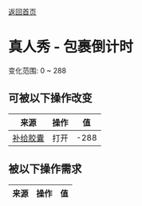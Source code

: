 [返回首页](index.md)  
# 真人秀 - 包裹倒计时  
变化范围: 0 ~ 288  
## 可被以下操作改变  
来源  |  操作  |  值  
----  |  ----  |  ----  
[补给胶囊](TV_SupplyCapsule.md)  |  打开  |  -288  
## 被以下操作需求  
来源  |  操作  |  值  
----  |  ----  |  ----  
